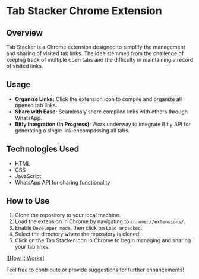 # Tab Stacker Chrome Extension

## Overview
Tab Stacker is a Chrome extension designed to simplify the management and sharing of visited tab links. The idea stemmed from the challenge of keeping track of multiple open tabs and the difficulty in maintaining a record of visited links.

## Usage
- **Organize Links:** Click the extension icon to compile and organize all opened tab links.
- **Share with Ease:** Seamlessly share compiled links with others through WhatsApp.
- **Bitly Integration (In Progress):** Work underway to integrate Bitly API for generating a single link encompassing all tabs.

## Technologies Used
- HTML
- CSS
- JavaScript
- WhatsApp API for sharing functionality

## How to Use
1. Clone the repository to your local machine.
2. Load the extension in Chrome by navigating to `chrome://extensions/`.
3. Enable `Developer mode`, then click on `Load unpacked`.
4. Select the directory where the repository is cloned.
5. Click on the Tab Stacker icon in Chrome to begin managing and sharing your tab links.

[![How it Works]](https://www.loom.com/share/c4e87e23a4f44843aeed447ccbf38337)

Feel free to contribute or provide suggestions for further enhancements!

 
